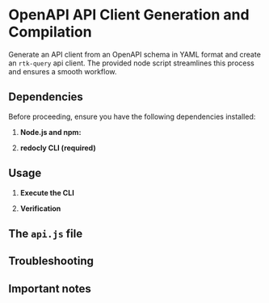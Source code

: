 # OpenAPI API Client Generation and Compilation

Generate an API client from an OpenAPI schema in YAML format and create an `rtk-query` api client. The provided node script streamlines this process and ensures a smooth workflow.

## Dependencies

Before proceeding, ensure you have the following dependencies installed:

1. **Node.js and npm:**

2. **redocly CLI (required)**

## Usage

1. **Execute the CLI**

2. **Verification**

## The `api.js` file

## Troubleshooting

## Important notes
